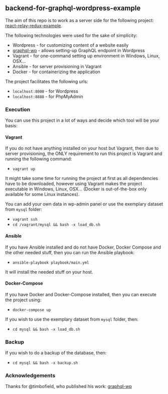 ## backend-for-graphql-wordpress-example

The aim of this repo is to work as a server side for the following project: [react-relay-redux-example](https://github.com/tommyJS/react-relay-redux).

The following technologies were used for the sake of simplicity:
 - Wordpress - for customizing content of a website easily
 - [graphql-wp](https://github.com/timbofield/graphql-wp) - allows setting-up GraphQL endpoint in Wordpress
 - Vagrant - for one-command setting up environment in Windows, Linux, OSX...
 - Ansible - for server provisioning in Vagrant
 - Docker - for containerizing the application

The project facilitates the following urls:
 - `localhost:8000` - for Wordpress
 - `localhost:8888` - for PhpMyAdmin

### Execution

You can use this project in a lot of ways and decide which tool will be your basis:

#### Vagrant

If you do not have anything installed on your host but Vagrant, then due to server provisioning, the ONLY requirement to run this project is Vagrant and running the following command: 
 - `vagrant up`

It might take some time for running the project at first as all dependencies have to be downloaded, however using Vagrant makes the project executable in Windows, Linux, OSX... (Docker is out-of-the-box only available for some Linux instances).

You can add your own data in wp-admin panel or use the exemplary dataset from `mysql` folder:
 - `vagrant ssh`
 - `cd /vagrant/mysql && bash -x load_db.sh`

#### Ansible

If you have Ansible installed and do not have Docker, Docker Compose and the other needed stuff, then you can run the Ansible playbook:
 - `ansible-playbook playbook/main.yml`

It will install the needed stuff on your host.

#### Docker-Compose

If you have Docker and Docker-Compose installed, then you can execute the project using:
 - `docker-compose up`

If you wish to use the exemplary dataset from `mysql` folder, then:
 - `cd mysql && bash -x load_db.sh`

### Backup

If you wish to do a backup of the database, then:
 - `cd mysql && bash -x backup.sh`

### Acknowledgements
Thanks for @timbofield, who published his work: [graphql-wp](https://github.com/timbofield/graphql-wp)
